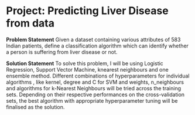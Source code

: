 
# Project: Predicting Liver Disease from data


**Problem Statement**
Given a dataset containing various attributes of 583 Indian patients, define a classification algorithm which can identify whether a person is suffering from liver disease or not.

**Solution Statement**
To solve this problem, I will be using Logistic Regression, Support Vector Machine, knearest neighbours and one ensemble method.
Different combinations of hyperparameters for individual algorithms , like kernel, degree and C for SVM and weights, n_neighbours and algorithms for k-Nearest Neighbours will be tried across the training sets. Depending on their respective performances on the
cross-validation sets, the best algorithm with appropriate hyperparameter tuning will be finalised as the solution.
